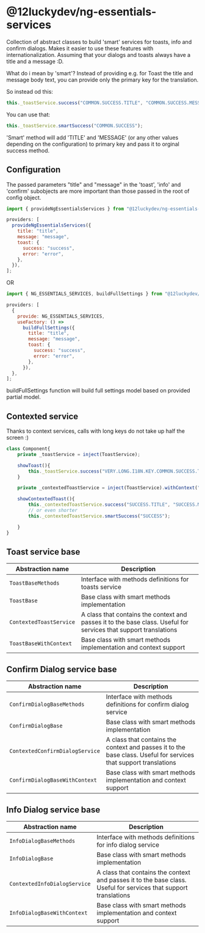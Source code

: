 # @12luckydev/ng-essentials-services

Collection of abstract classes to build 'smart' services for toasts, info and confirm dialogs. Makes it easier to use these features with internationalization. Assuming that your dialogs and toasts always have a title and a message :D.

What do i mean by 'smart'?
Instead of providing e.g. for Toast the title and message body text, you can provide only the primary key for the translation.

So instead od this:

```javascript
this._toastService.success("COMMON.SUCCESS.TITLE", "COMMON.SUCCESS.MESSAGE");
```

You can use that:

```javascript
this._toastService.smartSuccess("COMMON.SUCCESS");
```

'Smart' method will add 'TITLE' and 'MESSAGE' (or any other values ​​depending on the configuration) to primary key and pass it to orginal success method.

## Configuration

The passed parameters "title" and "message" in the 'toast', 'info' and 'confirm' subobjects are more important than those passed in the root of config object.

```javascript
import { provideNgEssentialsServices } from "@12luckydev/ng-essentials-services";

providers: [
  provideNgEssentialsServices({
    title: "title",
    message: "message",
    toast: {
      success: "success",
      error: "error",
    },
  }),
];
```

OR

```javascript
import { NG_ESSENTIALS_SERVICES, buildFullSettings } from "@12luckydev/ng-essentials-services";

providers: [
  {
    provide: NG_ESSENTIALS_SERVICES,
    useFactory: () =>
      buildFullSettings({
        title: "title",
        message: "message",
        toast: {
          success: "success",
          error: "error",
        },
      }),
  },
];
```

buildFullSettings function will build full settings model based on provided partial model.

## Contexted service

Thanks to context services, calls with long keys do not take up half the screen :)

```javascript
class Component{
    private _toastService = inject(ToastService);

    showToast(){
        this._toastService.success("VERY.LONG.I18N.KEY.COMMON.SUCCESS.TITLE", "VERY.LONG.I18N.KEY.COMMON.SUCCESS.MESSAGE");
    }

    private _contextedToastService = inject(ToastService).withContext("VERY.LONG.I18N.KEY.COMMON");

    showContextedToast(){
        this._contextedToastService.success("SUCCESS.TITLE", "SUCCESS.MESSAGE");
        // or even shorter
        this._contextedToastService.smartSuccess("SUCCESS");

    }
}
```

## Toast service base

| Abstraction name        | Description                                                                                                      |
| ----------------------- | ---------------------------------------------------------------------------------------------------------------- |
| `ToastBaseMethods`      | Interface with methods definitions for toasts service                                                            |
| `ToastBase`             | Base class with smart methods implementation                                                                     |
| `ContextedToastService` | A class that contains the context and passes it to the base class. Useful for services that support translations |
| `ToastBaseWithContext`  | Base class with smart methods implementation and context support                                                 |

## Confirm Dialog service base

| Abstraction name                | Description                                                                                                      |
| ------------------------------- | ---------------------------------------------------------------------------------------------------------------- |
| `ConfirmDialogBaseMethods`      | Interface with methods definitions for confirm dialog service                                                    |
| `ConfirmDialogBase`             | Base class with smart methods implementation                                                                     |
| `ContextedConfirmDialogService` | A class that contains the context and passes it to the base class. Useful for services that support translations |
| `ConfirmDialogBaseWithContext`  | Base class with smart methods implementation and context support                                                 |

## Info Dialog service base

| Abstraction name             | Description                                                                                                      |
| ---------------------------- | ---------------------------------------------------------------------------------------------------------------- |
| `InfoDialogBaseMethods`      | Interface with methods definitions for info dialog service                                                       |
| `InfoDialogBase`             | Base class with smart methods implementation                                                                     |
| `ContextedInfoDialogService` | A class that contains the context and passes it to the base class. Useful for services that support translations |
| `InfoDialogBaseWithContext`  | Base class with smart methods implementation and context support                                                 |

